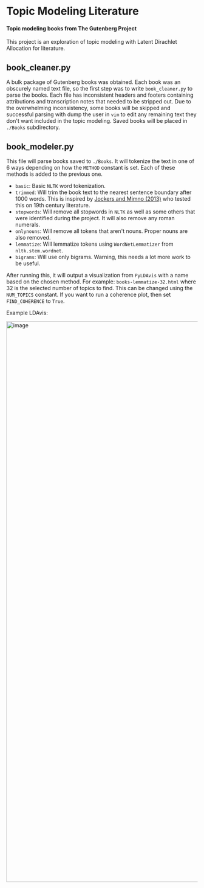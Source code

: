 # Topic Modeling Literature
#### Topic modeling books from The Gutenberg Project
This project is an exploration of topic modeling with Latent Dirachlet Allocation for literature. 

## book_cleaner.py
A bulk package of Gutenberg books was obtained. Each book was an obscurely named text file, so the first step was to write `book_cleaner.py` to parse the books. Each file has inconsistent headers and footers containing attributions and transcription notes that needed to be stripped out. Due to the overwhelming inconsistency, some books will be skipped and successful parsing with dump the user in `vim` to edit any remaining text they don't want included in the topic modeling. Saved books will be placed in `./Books` subdirectory.

## book_modeler.py
This file will parse books saved to `./Books`. It will tokenize the text in one of 6 ways depending on how the `METHOD` constant is set. Each of these methods is added to the previous one.
- `basic`: Basic `NLTK` word tokenization.
- `trimmed`: Will trim the book text to the nearest sentence boundary after 1000 words. This is inspired by [Jockers and Mimno (2013)](https://www.sciencedirect.com/science/article/abs/pii/S0304422X13000673) who tested this on 19th century literature.
- `stopwords`: Will remove all stopwords in `NLTK` as well as some others that were identified during the project. It will also remove any roman numerals.
- `onlynouns`: Will remove all tokens that aren't nouns. Proper nouns are also removed.
- `lemmatize`: Will lemmatize tokens using `WordNetLemmatizer` from `nltk.stem.wordnet`.
- `bigrams`: Will use only bigrams. Warning, this needs a lot more work to be useful.

After running this, it will output a visualization from `PyLDAvis` with a name based on the chosen method. For example: `books-lemmatize-32.html` where 32 is the selected number of topics to find. This can be changed using the `NUM_TOPICS` constant. If you want to run a coherence plot, then set `FIND_COHERENCE` to `True`.

Example LDAvis:

<img width="1475" alt="image" src="https://github.com/joshstephenson/gutenberg-topic-modeling/assets/11002/7a468a1a-96d0-4f8d-87ab-6153956d15e2">

